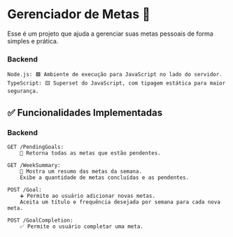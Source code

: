# Gerenciador de Metas 🚀

Esse é um projeto que ajuda a gerenciar suas metas pessoais de forma simples e prática. 

### Backend 

    Node.js: 🟩 Ambiente de execução para JavaScript no lado do servidor.
    TypeScript: 🟨 Superset do JavaScript, com tipagem estática para maior segurança.

## ✅ Funcionalidades Implementadas
### Backend

    GET /PendingGoals:
        📝 Retorna todas as metas que estão pendentes.
        
    GET /WeekSummary:
        📅 Mostra um resumo das metas da semana.
        Exibe a quantidade de metas concluídas e as pendentes.

    POST /Goal:
        ➕ Permite ao usuário adicionar novas metas.
        Aceita um título e frequência desejada por semana para cada nova meta.
        
    POST /GoalCompletion:
        ✅ Permite o usuário completar uma meta.
